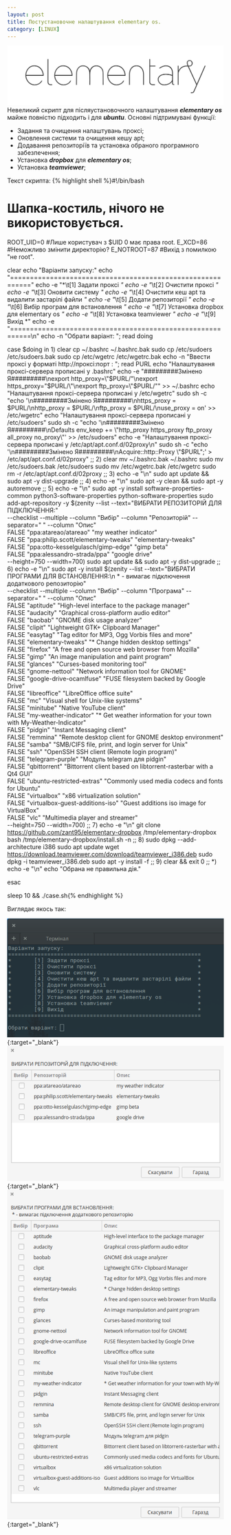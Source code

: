 ```yaml
---
layout: post
title: Постустановочне налаштування elementary os.
category: [LINUX]
---
```

![elementary logo](/media/elementary.png?style=head)  
Невеликий скрипт для післяустановочного налаштування ***elementary os*** майже повністю підходить і для ***ubuntu***. Основні підтримувані функції:<!--more-->
- Задання та очищення налаштувань проксі;
- Оновлення системи та очищення кешу apt;
- Додавання репозиторіїв та установка обраного програмного забезпечення;
- Установка ***dropbox*** для ***elementary os***;
- Установка ***teamviewer***;

Текст скрипта:
  {% highlight shell %}#!/bin/bash
# Шапка-костиль, нічого не використовується.
ROOT_UID=0 #Лише користувач з $UID 0 має права root.
E_XCD=86 #Неможливо змінити директорію?
E_NOTROOT=87 #Вихід з помилкою "не root".

clear
echo "Варіанти запуску:"
echo "==========================================================="
echo -e "*\t[1] Задати проксі                                 *"
echo -e "*\t[2] Очистити проксі                               *"
echo -e "*\t[3] Оновити систему                               *"
echo -e "*\t[4] Очистити кеш apt та видалити застарілі файли  *"
echo -e "*\t[5] Додати репозиторії                            *"
echo -e "*\t[6] Вибір програм для встановлення                *"
echo -e "*\t[7] Установка dropbox для elementary os           *"
echo -e "*\t[8] Установка teamviewer                          *"
echo -e "*\t[9] Вихід                                         *"
echo -e "===========================================================\n"
echo -n "Обрати варіант: "; read doing

case $doing in
1)
clear
cp ~/.bashrc ~/.bashrc.bak
sudo cp /etc/sudoers /etc/sudoers.bak
sudo cp /etc/wgetrc /etc/wgetrc.bak
echo -n "Ввести проксі у форматі http://проксі:порт : "; read PURL
echo "Налаштування проксі-сервера прописані у .bashrc"
echo -e "#########Змінено Я#########\nexport http_proxy=\"$PURL/\"\nexport https_proxy=\"$PURL/\"\nexport ftp_proxy=\"$PURL/\"" >> ~/.bashrc
echo "Налаштування проксі-сервера прописані у /etc/wgetrc"
sudo sh -c "echo '\n#########Змінено Я#########\nhttps_proxy = $PURL/\nhttp_proxy = $PURL/\nftp_proxy = $PURL/\nuse_proxy = on' >> /etc/wgetrc"
echo "Налаштування проксі-сервера прописані у /etc/sudoers"
sudo sh -c "echo '\n#########Змінено Я#########\nDefaults env_keep += \"http_proxy https_proxy ftp_proxy all_proxy no_proxy\"' >> /etc/sudoers"
echo -e "Налаштування проксі-сервера прописані у /etc/apt/apt.conf.d/02proxy\n"
sudo sh -c "echo '\n#########Змінено Я#########\nAcquire::http::Proxy \"$PURL\";' > /etc/apt/apt.conf.d/02proxy"
;;
2)
clear
mv ~/.bashrc.bak ~/.bashrc
sudo mv /etc/sudoers.bak /etc/sudoers
sudo mv /etc/wgetrc.bak /etc/wgetrc
sudo rm -r /etc/apt/apt.conf.d/02proxy
;;
3)
echo -e "\n"
sudo apt update && sudo apt -y dist-upgrade
;;
4)
echo -e "\n"
sudo apt -y clean && sudo apt -y autoremove
;;
5)
echo -e "\n"
sudo apt -y install software-properties-common python3-software-properties python-software-properties
sudo add-apt-repository -y $(zenity --list --text="ВИБРАТИ РЕПОЗИТОРІЙ ДЛЯ ПІДКЛЮЧЕННЯ:" \
    --checklist --multiple --column "Вибір" --column "Репозиторій" --separator=" " --column "Опис"\
    FALSE "ppa:atareao/atareao" "my weather indicator"\
    FALSE "ppa:philip.scott/elementary-tweaks" "elementary-tweaks"\
    FALSE "ppa:otto-kesselgulasch/gimp-edge" "gimp beta"\
    FALSE "ppa:alessandro-strada/ppa" "google drive"\
    --height=750 --width=700)
sudo apt update && sudo apt -y dist-upgrade
;;
6)
echo -e "\n"
sudo apt -y install $(zenity --list --text="ВИБРАТИ ПРОГРАМИ ДЛЯ ВСТАНОВЛЕННЯ:\n * - вимагає підключення додаткового репозиторію" \
    --checklist --multiple --column "Вибір" --column "Програма" --separator=" " --column "Опис"\
    FALSE "aptitude" "High-level interface to the package manager"\
    FALSE "audacity" "Graphical cross-platform audio editor"\
    FALSE "baobab" "GNOME disk usage analyzer"\
    FALSE "clipit" "Lightweight GTK+ Clipboard Manager"\
    FALSE "easytag" "Tag editor for MP3, Ogg Vorbis files and more"\
    FALSE "elementary-tweaks" "* Change hidden desktop settings"\
    FALSE "firefox" "A free and open source web browser from Mozilla"\
    FALSE "gimp" "An image manipulation and paint program"\
    FALSE "glances" "Curses-based monitoring tool"\
    FALSE "gnome-nettool" "Network information tool for GNOME"\
    FALSE "google-drive-ocamlfuse" "FUSE filesystem backed by Google Drive"\
    FALSE "libreoffice" "LibreOffice office suite"\
    FALSE "mc" "Visual shell for Unix-like systems"\
    FALSE "minitube" "Native YouTube client"\
    FALSE "my-weather-indicator" "* Get weather information for your town with My-Weather-Indicator"\
    FALSE "pidgin" "Instant Messaging client"\
    FALSE "remmina" "Remote desktop client for GNOME desktop environment"\
    FALSE "samba" "SMB/CIFS file, print, and login server for Unix"\
    FALSE "ssh" "OpenSSH SSH client (Remote login program)"\
    FALSE "telegram-purple" "Модуль telegram для pidgin"\
    FALSE "qbittorrent" "Bittorrent client based on libtorrent-rasterbar with a Qt4 GUI"\
    FALSE "ubuntu-restricted-extras" "Commonly used media codecs and fonts for Ubuntu"\
    FALSE "virtualbox" "x86 virtualization solution"\
    FALSE "virtualbox-guest-additions-iso" "Guest additions iso image for VirtualBox"\
    FALSE "vlc" "Multimedia player and streamer"\
    --height=750 --width=700)
;;
7)
echo -e "\n"
git clone https://github.com/zant95/elementary-dropbox /tmp/elementary-dropbox
bash /tmp/elementary-dropbox/install.sh -n
;;
8)
sudo dpkg --add-architecture i386
sudo apt update
wget https://download.teamviewer.com/download/teamviewer_i386.deb
sudo dpkg -i teamviewer_i386.deb
sudo apt -y install -f
;;
9)
clear && exit 0
;;
*)
echo -e "\n"
echo "Обрана не правильна дія."

esac

sleep 10 && ./case.sh{% endhighlight %}

Виглядає якось так:

[![screenshot](/media/screen-0.png?style=blog "screenshot")](/media/screen-0.png "screenshot"){:target="_blank"}  
[![screenshot](/media/screen-1.png?style=blog "screenshot")](/media/screen-1.png "screenshot"){:target="_blank"}  
[![screenshot](/media/screen-2.png?style=blog "screenshot")](/media/screen-2.png "screenshot"){:target="_blank"}
